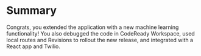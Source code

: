 # Summary

Congrats, you extended the application with a new machine learning functionality!  You also debugged the code in CodeReady Workspace, used local routes and Revisions to rollout the new release, and integrated with a React app and Twilio.


